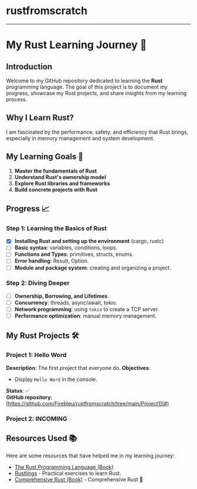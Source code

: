 # rustfromscratch
-------------------------------------------------------------------------------------------------------------------------------------------------------------------------------------------------------------------------------------------------------------------------------------------------------------------------------------------------
# My Rust Learning Journey 🦀

## Introduction
Welcome to my GitHub repository dedicated to learning the **Rust** programming language. The goal of this project is to document my progress, showcase my Rust projects, and share insights from my learning process. 

## Why I Learn Rust?
I am fascinated by the performance, safety, and efficiency that Rust brings, especially in memory management and system development. 

## My Learning Goals 🎯

1. **Master the fundamentals of Rust**
2. **Understand Rust's ownership model**
3. **Explore Rust libraries and frameworks**
4. **Build concrete projects with Rust**
   
## Progress 📈

### Step 1: Learning the Basics of Rust
- [x] **Installing Rust and setting up the environment** (cargo, rustc)
- [ ] **Basic syntax**: variables, conditions, loops.
- [ ] **Functions and Types**: primitives, structs, enums.
- [ ] **Error handling**: Result, Option.
- [ ] **Module and package system**: creating and organizing a project.

### Step 2: Diving Deeper
- [ ] **Ownership, Borrowing, and Lifetimes**.
- [ ] **Concurrency**: threads, async/await, tokio.
- [ ] **Network programming**: using `tokio` to create a TCP server.
- [ ] **Performance optimization**: manual memory management.

## My Rust Projects 🛠️

### Project 1: Hello Word 
**Description**: The first project that everyone do.
**Objectives**:
- Display `Hello Word` in the console.

**Status**: ✅   
**GitHub repository**: [https://github.com/Firebleu/rustfromscratch/tree/main/Project1](#)

### Project 2: INCOMING

## Resources Used 📚
Here are some resources that have helped me in my learning journey:
- [The Rust Programming Language (Book)](https://doc.rust-lang.org/book/)
- [Rustlings](https://github.com/rust-lang/rustlings) - Practical exercises to learn Rust.
- [Comprehensive Rust (Book)](https://google.github.io/comprehensive-rust/) - Comprehensive Rust 🦀
